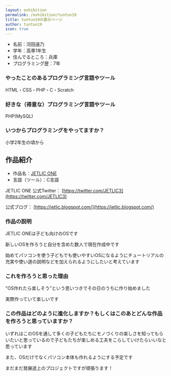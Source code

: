 ```yaml
---
layout: exhibition
permalink: /exhibition/tuntun19
title: tuntun19の展示ページ
author: tuntun19
icon: true
---
```

- 名前：河田遠乃
- 学年：高専1年生
- 住んでるところ：兵庫
- プログラミング歴：7年

### やったことのあるプログラミング言語やツール

HTML・CSS・PHP・C・Scratch

### 好きな（得意な）プログラミング言語やツール

PHP(MySQL)

### いつからプログラミングをやってますか？

小学2年生の頃から

## 作品紹介

- 作品名：[JETLIC ONE](https://jetlic.blogspot.com/)
- 言語（ツール）：C言語

JETLIC ONE 公式Twitter： [https://twitter.com/JETLIC3](https://twitter.com/JETLIC3)

公式ブログ： [https://jetlic.blogspot.com/](https://jetlic.blogspot.com/)

### 作品の説明

JETLIC ONEは子ども向けのOSです

新しいOSを作ろうと自分を含めた数人で現在作成中です

始めてパソコンを使う子どもでも使いやすいOSになるようにチュートリアルの充実や使い道の説明などを加えられるようにしたいと考えています

### これを作ろうと思った理由

"OS作れたら楽しそう"という思いつきでその日のうちに作り始めました

実際作っていて楽しいです

### この作品はどのように進化しますか？もしくはこのあとどんな作品を作ろうと思っていますか？

いずれはこのOSを通して多くの子どもたちにモノづくりの楽しさを知ってもらいたいと思っているので子どもたちが楽しめる工夫をこらしていけたらいいなと思っています

また、OSだけでなくパソコン本体も作れるようにする予定です

まだまだ発展途上のプロジェクトですが頑張ります！

